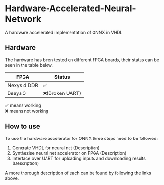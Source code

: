 # Hardware-Accelerated-Neural-Network

A hardware accelerated implementation of ONNX in VHDL

## Hardware

The hardware has been tested on different FPGA boards, their status can be seen in the table below.

|FPGA       |Status   |
|-----------|---------|
|Nexys 4 DDR|✅      |
|Basys 3    |❌(Broken UART)      |


✅ means working  
❌ means not working

## How to use

To use the hardware accelerator for ONNX three steps need to be followed:

1. Generate VHDL for neural net (Description)
2. Synthezise neural net accelerator on FPGA (Description)
3. Interface over UART for uploading inputs and downloading results (Description)

A more thorough description of each can be found by following the links above.